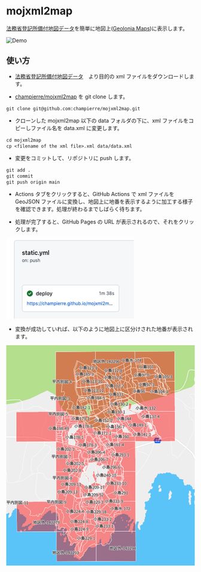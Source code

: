 # mojxml2map

[法務省登記所備付地図データ](https://front.geospatial.jp/houmu-chiseki/)を簡単に地図上([Geolonia Maps](https://geolonia.com/maps-dev/))に表示します。

![Demo](images/mojxml2map.gif)

## 使い方

- [法務省登記所備付地図データ](https://front.geospatial.jp/houmu-chiseki/)　より目的の xml ファイルをダウンロードします。

- [champierre/mojxml2map](https://github.com/champierre/mojxml2map) を git clone します。

```
git clone git@github.com:champierre/mojxml2map.git
```

- クローンした mojxml2map 以下の data フォルダの下に、xml ファイルをコピーしファイル名を data.xml に変更します。

```
cd mojxml2map
cp <filename of the xml file>.xml data/data.xml
```

- 変更をコミットして、リポジトリに push します。

```
git add .
git commit
git push origin main
```

- Actions タブをクリックすると、GitHub Actions で xml ファイルを GeoJSON ファイルに変換し、地図上に地番を表示するように加工する様子を確認できます。処理が終わるまでしばらく待ちます。

- 処理が完了すると、GitHub Pages の URL が表示されるので、それをクリックします。

![deploy](images/deploy.png)

- 変換が成功していれば、以下のように地図上に区分けされた地番が表示されます。

![map](images/map.png)

